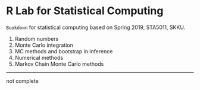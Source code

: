 # R Lab for Statistical Computing

`Bookdown` for statistical computing based on Spring 2019, STA5011, SKKU.

1. Random numbers
2. Monte Carlo integration
3. MC methods and bootstrap in inference
4. Numerical methods
5. Markov Chain Monte Carlo methods

***

not complete
